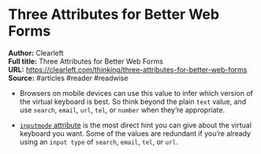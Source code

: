 # Three Attributes for Better Web Forms

**Author:** Clearleft  
**Full title:** Three Attributes for Better Web Forms  
**URL:** https://clearleft.com/thinking/three-attributes-for-better-web-forms  
**Source:** #articles #reader #readwise

- Browsers on mobile devices can use this value to infer which version of the virtual keyboard is best. So think beyond the plain `text` value, and use `search`, `email`, `url`, `tel`, or `number` when they’re appropriate. 
   
- [`inputmode` attribute](https://developer.mozilla.org/en-US/docs/Web/HTML/Global_attributes/inputmode) is the most direct hint you can give about the virtual keyboard you want. Some of the values are redundant if you’re already using an `input type` of `search`, `email`, `tel`, or `url`. 
   
